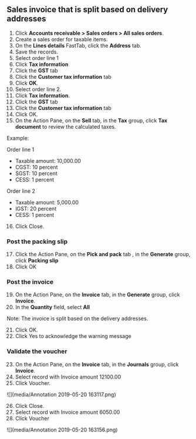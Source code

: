 
## Sales invoice that is split based on delivery addresses

1. Click **Accounts receivable > Sales orders > All sales orders**.
2. Create a sales order for taxable items.
3. On the **Lines details** FastTab, click the **Address** tab.
4. Save the records.
5. Select order line 1
6. Click **Tax information**
7. Click the **GST** tab
8. Click the **Customer tax information** tab
9. Click **OK**.
10. Select order line 2.
11. Click **Tax information**.
12. Click the **GST** tab
13. Click the **Customer tax information** tab
14. Click OK.
15. On the Action Pane, on the **Sell** tab, in the **Tax** group, click **Tax document** to review the calculated taxes.

Example:

Order line 1

- Taxable amount: 10,000.00
- CGST: 10 percent
- SGST: 10 percent
- CESS: 1 percent

Order line 2

- Taxable amount: 5,000.00
- IGST: 20 percent
- CESS: 1 percent

16. Click Close.

### Post the packing slip

17. Click the Action Pane, on the **Pick and pack** tab , in the **Generate** group, click **Packing slip**
18. Click OK

### Post the invoice

19. On the Action Pane, on the **Invoice** tab, in the **Generate** group, click **Invoice**.
20. In the **Quantity** field, select **All**

Note: The invoice is split based on the delivery addresses.

21. Click OK.
22. Click Yes to acknowledge the warning message

### Validate the voucher

23. On the Action Pane, on the **Invoice** tab, in the **Journals** group, click **Invoice**.
24. Select record with Invoice amount 12100.00
25. Click Voucher.

![](media/Annotation 2019-05-20 163117.png)

26. Click Close.
27. Select record with Invoice amount 6050.00
28. Click Voucher

![](media/Annotation 2019-05-20 163156.png)

